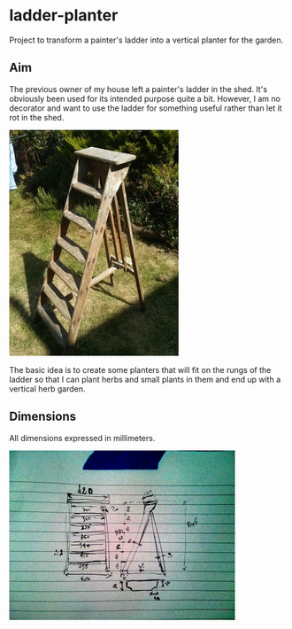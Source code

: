 # ladder-planter
Project to transform a painter's ladder into a vertical planter for the garden.

## Aim

The previous owner of my house left a painter's ladder in the shed. It's
obviously been used for its intended purpose quite a bit. However, I am no
decorator and want to use the ladder for something useful rather than let it
rot in the shed.

![An old painter's ladder](./img/image20160814_151804232.jpg "The ladder")

The basic idea is to create some planters that will fit on the rungs of the
ladder so that I can plant herbs and small plants in them and end up with a
vertical herb garden.

## Dimensions

All dimensions expressed in millimeters.

![Dimension sketch front and side](./img/image20160903_165313349.jpg "Dimension sketch, in mm")
